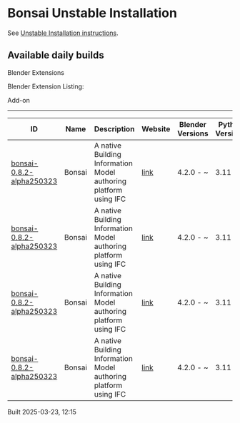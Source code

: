 # Bonsai Unstable Installation

See [Unstable Installation instructions](https://docs.bonsaibim.org/guides/development/installation.html#unstable-installation).

## Available daily builds

Blender Extensions


Blender Extension Listing:

Add-on

---

| ID | Name | Description | Website | Blender Versions | Python Versions | Platforms | Size |
| --- | --- | --- | --- | --- | --- | --- | --- |
| [bonsai-0.8.2-alpha250323](https://github.com/IfcOpenShell/IfcOpenShell/releases/download/bonsai-0.8.2-alpha2503231211/bonsai_py311-0.8.2-alpha250323-macos-arm64.zip?repository=https://raw.githubusercontent.com/IfcOpenShell/bonsai_unstable_repo/main/index.json&blender_version_min=4.2.0&platforms=macos-arm64&python_versions=3.11) | Bonsai | A native Building Information Model authoring platform using IFC | [link](https://bonsaibim.org/) | 4.2.0 - ~ | 3.11 | macos-arm64 | 102.5MB |
| [bonsai-0.8.2-alpha250323](https://github.com/IfcOpenShell/IfcOpenShell/releases/download/bonsai-0.8.2-alpha2503231211/bonsai_py311-0.8.2-alpha250323-macos-x64.zip?repository=https://raw.githubusercontent.com/IfcOpenShell/bonsai_unstable_repo/main/index.json&blender_version_min=4.2.0&platforms=macos-x64&python_versions=3.11) | Bonsai | A native Building Information Model authoring platform using IFC | [link](https://bonsaibim.org/) | 4.2.0 - ~ | 3.11 | macos-x64 | 100.9MB |
| [bonsai-0.8.2-alpha250323](https://github.com/IfcOpenShell/IfcOpenShell/releases/download/bonsai-0.8.2-alpha2503231211/bonsai_py311-0.8.2-alpha250323-windows-x64.zip?repository=https://raw.githubusercontent.com/IfcOpenShell/bonsai_unstable_repo/main/index.json&blender_version_min=4.2.0&platforms=windows-x64&python_versions=3.11) | Bonsai | A native Building Information Model authoring platform using IFC | [link](https://bonsaibim.org/) | 4.2.0 - ~ | 3.11 | windows-x64 | 87.7MB |
| [bonsai-0.8.2-alpha250323](https://github.com/IfcOpenShell/IfcOpenShell/releases/download/bonsai-0.8.2-alpha2503231211/bonsai_py311-0.8.2-alpha250323-linux-x64.zip?repository=https://raw.githubusercontent.com/IfcOpenShell/bonsai_unstable_repo/main/index.json&blender_version_min=4.2.0&platforms=linux-x64&python_versions=3.11) | Bonsai | A native Building Information Model authoring platform using IFC | [link](https://bonsaibim.org/) | 4.2.0 - ~ | 3.11 | linux-x64 | 108.4MB |

Built 2025-03-23, 12:15
